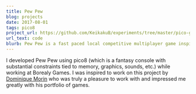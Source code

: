 ```yaml
---
title: Pew Pew
blog: projects
date: 2017-08-01
tags: pico8
project_url: https://github.com/KeikakuB/experiments/tree/master/pico-games
url_text: code
blurb: Pew Pew is a fast paced local competitive multiplayer game inspired by Asteroids.
---
```

I developed Pew Pew using pico8 (which is a fantasy console with substantial constraints tied to memory, graphics, sounds, etc.) while working at Borealy Games. I was inspired to work on this project by [Dominique Morin](https://www.linkedin.com/in/dominique-morin-71331621) who was truly a pleasure to work with and impressed me greatly with his portfolio of games.
